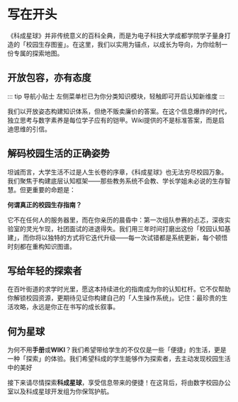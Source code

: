 # 写在开头

《科成星球》并非传统意义的百科全典，而是为电子科技大学成都学院学子量身打造的「校园生存图鉴」。在这里，我们以实用为锚点，以成长为导向，为你绘制一份专属的探索地图。

## **开放包容，亦有态度**
::: tip 导航小贴士
左侧菜单栏已为你分类知识模块，轻触即可开启认知新维度
:::

我们以开放姿态构建知识体系，但绝不贩卖廉价的答案。在这个信息爆炸的时代，独立思考与数字素养是每位学子应有的铠甲。Wiki提供的不是标准答案，而是启迪思维的引信。

## **解码校园生活的正确姿势**

坦诚而言，大学生活不过是人生长卷的序章，《科成星球》也无法穷尽校园万象。我们聚焦于构建底层认知框架——那些教务系统不会教、学长学姐未必说的生存智慧。但更重要的命题是：

**何谓真正的校园生存指南？**

它不在任何人的服务器里，而在你亲历的晨昏中：第一次组队参赛的忐忑，深夜实验室的灵光乍现，社团面试的进退得失。我们用三年时间打磨出这份「校园认知基建」，而你将以独特的方式将它迭代升级——每一次试错都是系统更新，每个顿悟时刻都在重构知识图谱。

## **写给年轻的探索者**

在百叶街道的求学时光里，愿这本持续进化的指南成为你的认知杠杆。它不仅帮助你解锁校园资源，更期待见证你构建自己的「人生操作系统」。记住：最珍贵的生活攻略，永远是你正在书写的成长叙事。

## **何为星球**

为何不用**手册**或**WIKI**？我们希望带给学生的不仅仅是一些「便捷」的生活，更是一种「探索」的体验。我们希望科成的学生能够作为探索者，去主动发现校园生活中的美好

接下来请尽情探索**科成星球**，享受信息带来的便捷！在这背后，将由数字校园办公室以及科成星球开发组为你保驾护航。